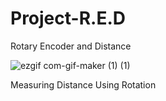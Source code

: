 # Project-R.E.D
Rotary Encoder and Distance



![ezgif com-gif-maker (1) (1)](https://user-images.githubusercontent.com/105288469/176271868-f71cb297-a4cd-4e09-becd-5b58360f6d7f.gif)


Measuring Distance Using Rotation

